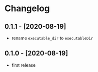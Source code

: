# Changelog

## 0.1.1 - [2020-08-19]

- rename `executable_dir` to `executableDir`

## 0.1.0 - [2020-08-19]

- first release
